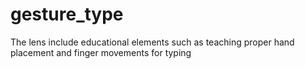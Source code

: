 # gesture_type
 The lens include educational elements such as teaching proper hand placement and finger movements for typing
